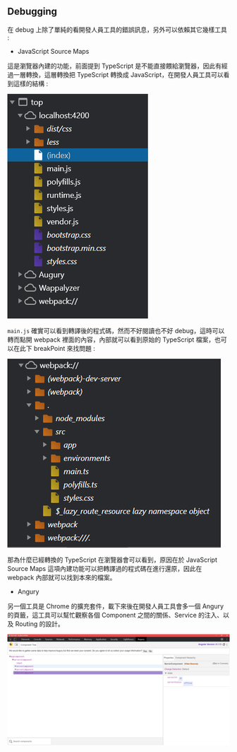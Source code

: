 ## Debugging

在 debug 上除了單純的看開發人員工具的錯誤訊息，另外可以依賴其它幾樣工具 :

* JavaScript Source Maps

這是瀏覽器內建的功能，前面提到 TypeScript 是不能直接餵給瀏覽器，因此有經過一層轉換，這層轉換把 TypeScript 轉換成 JavaScript，在開發人員工具可以看到這樣的結構 :

![  ](images/7-1.png)

`main.js` 確實可以看到轉譯後的程式碼，然而不好閱讀也不好 debug，這時可以轉而點開 webpack 裡面的內容，內部就可以看到原始的 TypeScript 檔案，也可以在此下 breakPoint 來找問題 :

![  ](images/7-2.png)

那為什麼已經轉換的 TypeScript 在瀏覽器會可以看到，原因在於 JavaScript Source Maps 這項內建功能可以把轉譯過的程式碼在進行還原，因此在 webpack 內部就可以找到本來的檔案。

* Angury

另一個工具是 Chrome 的擴充套件，載下來後在開發人員工具會多一個 Angury 的頁籤，這工具可以幫忙觀察各個 Component 之間的關係、Service 的注入、以及 Routing 的設計。

![  ](images/7-3.png)